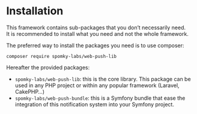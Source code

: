 # Installation

This framework contains sub-packages that you don’t necessarily need.  
It is recommended to install what you need and not the whole framework.

The preferred way to install the packages you need is to use composer:

```text
composer require spomky-labs/web-push-lib
```

Hereafter the provided packages:

* `spomky-labs/web-push-lib`: this is the core library. This package can be used in any PHP project or within any popular framework \(Laravel, CakePHP…\)
* `spomky-labs/web-push-bundle`: this is a Symfony bundle that ease the integration of this notification system into your Symfony project.


